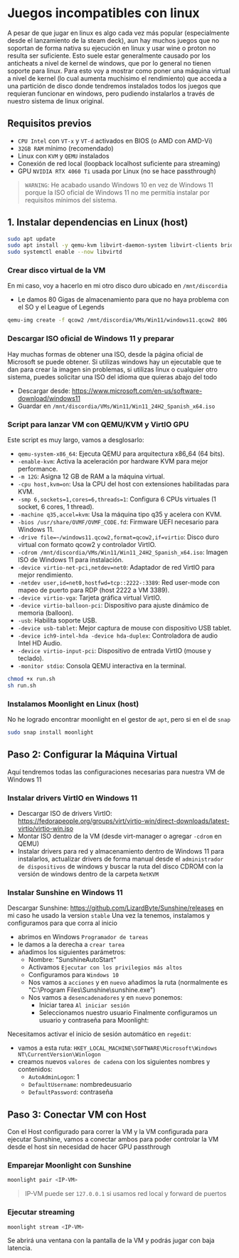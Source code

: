 # Juegos incompatibles con linux

A pesar de que jugar en linux es algo cada vez más popular (especialmente desde el lanzamiento de la steam deck), aun hay muchos juegos que no soportan de forma nativa su ejecución en linux y usar wine o proton no resulta ser suficiente.
Esto suele estar generalmente causado por los anticheats a nivel de kernel de windows, que por lo general no tienen soporte para linux. Para esto voy a mostrar como poner una máquina virtual a nivel de kernel (lo cual aumenta muchisimo el rendimiento) que acceda a una partición de disco donde tendremos instalados todos los juegos que requieran funcionar en windows, pero pudiendo instalarlos a través de nuestro sistema de linux original.

## Requisitos previos

- `CPU Intel` con `VT-x` y `VT-d` activados en BIOS (o AMD con AMD-Vi)
- `32GB RAM` mínimo (recomendado)
- Linux con `KVM` y `QEMU` instalados
- Conexión de red local (loopback localhost suficiente para streaming)
- GPU `NVIDIA RTX 4060 Ti` usada por Linux (no se hace passthrough)

> `WARNING`: 
> He acabado usando Windows 10 en vez de Windows 11 porque la ISO oficial de Windows 11 no me permitía instalar por requisitos mínimos del sistema.

## 1. Instalar dependencias en Linux (host)

```bash
sudo apt update
sudo apt install -y qemu-kvm libvirt-daemon-system libvirt-clients bridge-utils virt-manager ovmf
sudo systemctl enable --now libvirtd
```

### Crear disco virtual de la VM

En mi caso, voy a hacerlo en mi otro disco duro ubicado en `/mnt/discordia`
- Le damos 80 Gigas de almacenamiento para que no haya problema con el SO y el League of Legends
```bash
qemu-img create -f qcow2 /mnt/discordia/VMs/Win11/windows11.qcow2 80G
```

### Descargar ISO oficial de Windows 11 y preparar

Hay muchas formas de obtener una ISO, desde la página oficial de Microsoft se puede obtener. Si utilizas windows hay un ejecutable que te dan para crear la imagen sin problemas, si utilizas linux o cualquier otro sistema, puedes solicitar una ISO del idioma que quieras abajo del todo
- Descargar desde: https://www.microsoft.com/en-us/software-download/windows11
- Guardar en `/mnt/discordia/VMs/Win11/Win11_24H2_Spanish_x64.iso`

### Script para lanzar VM con QEMU/KVM y VirtIO GPU

Este script es muy largo, vamos a desglosarlo:
- `qemu-system-x86_64`: Ejecuta QEMU para arquitectura x86_64 (64 bits).
- `-enable-kvm`: Activa la aceleración por hardware KVM para mejor performance.
- `-m 12G`: Asigna 12 GB de RAM a la máquina virtual.
- `-cpu host,kvm=on`: Usa la CPU del host con extensiones habilitadas para KVM.
- `-smp 6,sockets=1,cores=6,threads=1`: Configura 6 CPUs virtuales (1 socket, 6 cores, 1 thread).
- `-machine q35,accel=kvm`: Usa la máquina tipo q35 y acelera con KVM.
- `-bios /usr/share/OVMF/OVMF_CODE.fd`: Firmware UEFI necesario para Windows 11.
- `-drive file=~/windows11.qcow2,format=qcow2,if=virtio`: Disco duro virtual con formato qcow2 y controlador VirtIO.
- `-cdrom /mnt/discordia/VMs/Win11/Win11_24H2_Spanish_x64.iso`: Imagen ISO de Windows 11 para instalación.
- `-device virtio-net-pci,netdev=net0`: Adaptador de red VirtIO para mejor rendimiento.
- `-netdev user,id=net0,hostfwd=tcp::2222-:3389`: Red user-mode con mapeo de puerto para RDP (host 2222 a VM 3389).
- `-device virtio-vga`: Tarjeta gráfica virtual VirtIO.
- `-device virtio-balloon-pci`: Dispositivo para ajuste dinámico de memoria (balloon).
- `-usb`: Habilita soporte USB.
- `-device usb-tablet`: Mejor captura de mouse con dispositivo USB tablet.
- `-device ich9-intel-hda -device hda-duplex`: Controladora de audio Intel HD Audio.
- `-device virtio-input-pci`: Dispositivo de entrada VirtIO (mouse y teclado).
- `-monitor stdio`: Consola QEMU interactiva en la terminal.

```bash
chmod +x run.sh
sh run.sh
```

### Instalamos Moonlight en Linux (host)

No he logrado encontrar moonlight en el gestor de `apt`, pero si en el de `snap`

```bash
sudo snap install moonlight
```

## Paso 2: Configurar la Máquina Virtual

Aquí tendremos todas las configuraciones necesarias para nuestra VM de Windows 11

### Instalar drivers VirtIO en Windows 11

- Descargar ISO de drivers VirtIO: https://fedorapeople.org/groups/virt/virtio-win/direct-downloads/latest-virtio/virtio-win.iso
- Montar ISO dentro de la VM (desde virt-manager o agregar `-cdrom` en QEMU)
- Instalar drivers para red y almacenamiento dentro de Windows 11
para instalarlos, actualizar drivers de forma manual desde el `administrador de dispositivos` de windows y buscar la ruta del disco CDROM con la versión de windows dentro de la carpeta `NetKVM`

### Instalar Sunshine en Windows 11

Descargar Sunshine: https://github.com/LizardByte/Sunshine/releases en mi caso he usado la version `stable`
Una vez la tenemos, instalamos y configuramos para que corra al inicio
- abrimos en Windows `Programador de tareas`
- le damos a la derecha a `crear tarea`
- añadimos los siguientes parámetros:
    - Nombre: "SunshineAutoStart"
    - Activamos `Ejecutar con los privilegios más altos`
    - Configuramos para `Windows 10`
    - Nos vamos a `acciones` y en `nuevo` añadimos la ruta (normalmente es "C:\Program Files\Sunshine\sunshine.exe")
    - Nos vamos a `desencadenadores` y en `nuevo` ponemos:
        - Iniciar tarea `Al iniciar sesión`
        - Seleccionamos nuestro usuario
Finalmente configuramos un usuario y contraseña para Moonlight:


Necesitamos activar el inicio de sesión automático en `regedit`:
- vamos a esta ruta: `HKEY_LOCAL_MACHINE\SOFTWARE\Microsoft\Windows NT\CurrentVersion\Winlogon`
- creamos nuevos `valores de cadena` con los siguientes nombres y contenidos:
    - `AutoAdminLogon`: 1
    - `DefaultUsername`: nombredeusuario
    - `DefaultPassword`: contraseña


## Paso 3: Conectar VM con Host 

Con el Host configurado para correr la VM y la VM configurada para ejecutar Sunshine, vamos a conectar ambos para poder controlar la VM desde el host sin necesidad de hacer GPU passthrough

### Emparejar Moonlight con Sunshine

```bash
moonlight pair <IP-VM>
```

> IP-VM puede ser `127.0.0.1` si usamos red local y forward de puertos

### Ejecutar streaming

```bash
moonlight stream <IP-VM>
```

Se abrirá una ventana con la pantalla de la VM y podrás jugar con baja latencia.